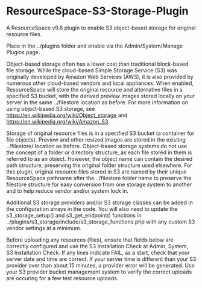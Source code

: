 # ResourceSpace-S3-Storage-Plugin
A ResourceSpace v9.6 plugin to enable S3 object-based storage for original resource files.

Place in the ../plugins folder and enable via the Admin/System/Manage Plugins page.

Object-based storage often has a lower cost than traditional block-based file storage. While the cloud-based Simple Storage Service (S3) was originally developed by Amazon Web Services (AWS), it is also provided by numerous other cloud-based vendors and local appliances.  When enabled, ResourceSpace will store the original resource and alternative files in a specified S3 bucket, with the derived preview images stored locally on your server in the same ../filestore location as before. For more information on using object-based S3 storage, see https://en.wikipedia.org/wiki/Object_storage and https://en.wikipedia.org/wiki/Amazon_S3.

Storage of original resource files is in a specified S3 bucket (a container for file objects).  Preview and other resized images are stored in the existing ../filestore/ location as before.  Object-based storage systems do not use the concept of a folder or directory structure, as each file stored in them is referred to as an object.  However, the object name can contain the desired path structure, preserving the original folder structure used elsewhere. For this plugin, original resource files stored in S3 are named by their unique ResourceSpace pathname after the ../filestore folder name to preserve the filestore structure for easy conversion from one storage system to another and to help reduce vendor and/or system lock in.

Additional S3 storage providers and/or S3 storage classes can be added in the configuration arrays in the code. You will also need to update the s3_storage_setup() and s3_get_endpoint() functions in ../plugins/s3_storage/include/s3_storage_functions.php with any custom S3 vendor settings at a minimum.

Before uploading any resources (files), ensure that fields below are correctly configured and use the S3 Installation Check at Admin, System, S3 Installation Check. If any lines indicate FAIL, as a start, check that your server date and time are correct. If your server time is different than your S3 provider over than about 15 minutes, a provider error will be generated. Use your S3 provider bucket management system to verify the correct uploads are occuring for a few test resource uploads. 
